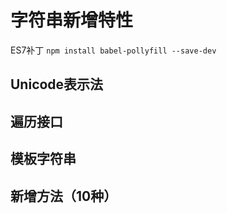 # 字符串新增特性

ES7补丁
`npm install babel-pollyfill --save-dev`

## 

## Unicode表示法


## 

## 

## 遍历接口


## 

## 

## 模板字符串


## 

## 

## 新增方法（10种）



